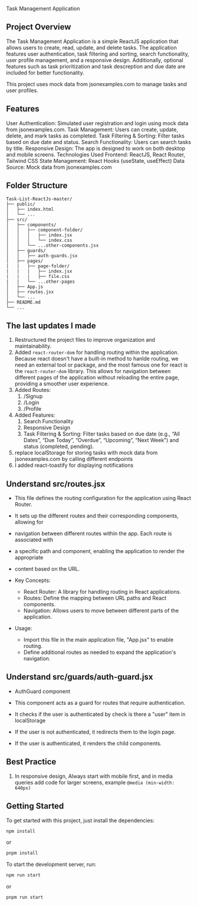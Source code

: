  Task Management Application
## Project Overview
The Task Management Application is a simple ReactJS application that allows users to create, read, update, and delete tasks. The application features user authentication, task filtering and sorting, search functionality, user profile management, and a responsive design. Additionally, optional features such as task prioritization and task descreption and due date are included for better functionality.

This project uses mock data from jsonexamples.com to manage tasks and user profiles.
## Features
User Authentication: Simulated user registration and login using mock data from jsonexamples.com.
Task Management: Users can create, update, delete, and mark tasks as completed.
Task Filtering & Sorting: Filter tasks based on due date and status.
Search Functionality: Users can search tasks by title.
Responsive Design: The app is designed to work on both desktop and mobile screens.
Technologies Used
Frontend: ReactJS, React Router, Tailwind CSS State Management: React Hooks (useState, useEffect) Data Source: Mock data from jsonexamples.com


## Folder Structure

```
Task-List-ReactJs-master/
├── public/
│   ├── index.html
│   └── ...
├── src/
│   ├── components/
│   │   ├── component-folder/
│   │   │   ├── index.jsx
│   │   │   └── index.css
│   │   └── ...other-components.jsx
│   ├── guards/
│   │   ├── auth-guards.jsx
│   ├── pages/
|   |   ├── page-folder/
|   |   |   ├── index.jsx
|   |   |   ├── file.css
|   |   └── ...other-pages
│   ├── App.js
│   ├── routes.jsx
│   └── ...
├── README.md
└── ...
```

## The last updates I made

1. Restructured the project files to improve organization and maintainability.
2. Added `react-router-dom` for handling routing within the application.
   Because react doesn't have a built-in method to hanlde routing, we need an external tool or package, and the most famous one for react is the `react-router-dom` library.
   This allows for navigation between different pages of the application without reloading the entire page, providing a smoother user experience.
3. Added Routes:
   1. /Signup
   2. /Login
   3. /Profile
4. Added Features:
   1. Search Functionality
   2. Responsive Design
   3. Task Filtering & Sorting: Filter tasks based on due date (e.g., “All Dates”, “Due Today”, “Overdue”, “Upcoming”, “Next Week”) and status (completed, pending).
4. replace localStorage for storing tasks with mock data from jsonexamples.com by calling different endpoints
5. I added react-toastify for displaying notifications

## Understand src/routes.jsx

- This file defines the routing configuration for the application using React Router.
- It sets up the different routes and their corresponding components, allowing for
- navigation between different routes within the app. Each route is associated with
- a specific path and component, enabling the application to render the appropriate
- content based on the URL.

- Key Concepts:

  - React Router: A library for handling routing in React applications.
  - Routes: Define the mapping between URL paths and React components.
  - Navigation: Allows users to move between different parts of the application.

- Usage:
  - Import this file in the main application file, "App.jsx" to enable routing.
  - Define additional routes as needed to expand the application's navigation.

## Understand src/guards/auth-guard.jsx

- AuthGuard component

- This component acts as a guard for routes that require authentication.
- It checks if the user is authenticated by check is there a "user" item in localStorage
- If the user is not authenticated, it redirects them to the login page.
- If the user is authenticated, it renders the child components.

## Best Practice

1. In responsive design, Always start with mobile first, and in media queries add code for larger screens, example `@media (min-width: 640px)`

## Getting Started

To get started with this project, just install the dependencies:

```bash
npm install
```

or

```bash
pnpm install
```

To start the development server, run:

```bash
npm run start
```

or

```bash
pnpm run start
```
